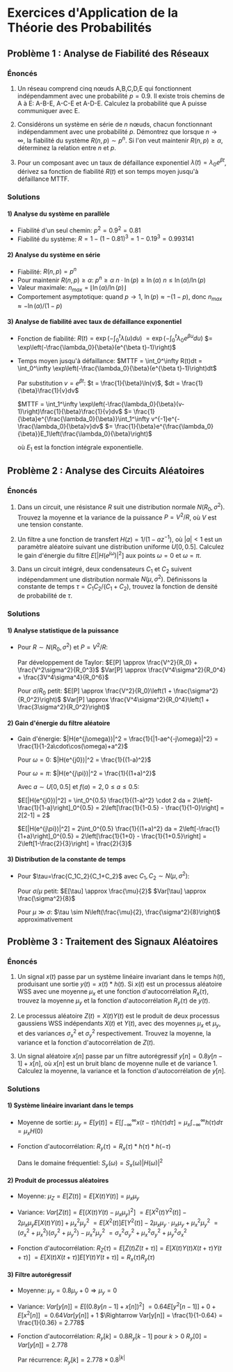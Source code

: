 
# Exercices d'Application de la Théorie des Probabilités

## Problème 1 : Analyse de Fiabilité des Réseaux

### Énoncés

1) Un réseau comprend cinq nœuds A,B,C,D,E qui fonctionnent indépendamment avec une probabilité $p=0.9$. Il existe trois chemins de A à E: A-B-E, A-C-E et A-D-E. Calculez la probabilité que A puisse communiquer avec E.

2) Considérons un système en série de $n$ nœuds, chacun fonctionnant indépendamment avec une probabilité $p$. Démontrez que lorsque $n \to \infty$, la fiabilité du système $R(n,p) \sim p^n$. Si l'on veut maintenir $R(n,p) \geq \alpha$, déterminez la relation entre $n$ et $p$.

3) Pour un composant avec un taux de défaillance exponentiel $\lambda(t)=\lambda_0 e^{\beta t}$, dérivez sa fonction de fiabilité $R(t)$ et son temps moyen jusqu'à défaillance MTTF.

### Solutions

#### 1) Analyse du système en parallèle
- Fiabilité d'un seul chemin: $p^2 = 0.9^2 = 0.81$
- Fiabilité du système: $R = 1-(1-0.81)^3 = 1-0.19^3 = 0.993141$

#### 2) Analyse du système en série
- Fiabilité: $R(n,p) = p^n$
- Pour maintenir $R(n,p) \geq \alpha$:
  $p^n \geq \alpha$
  $n \cdot \ln(p) \geq \ln(\alpha)$
  $n \leq \ln(\alpha)/\ln(p)$
- Valeur maximale: $n_{max} = \lfloor\ln(\alpha)/\ln(p)\rfloor$
- Comportement asymptotique: quand $p \to 1$, $\ln(p) \approx -(1-p)$, donc $n_{max} \approx -\ln(\alpha)/(1-p)$

#### 3) Analyse de fiabilité avec taux de défaillance exponentiel
- Fonction de fiabilité:
  $R(t) = \exp\left(-\int_0^t \lambda(u)du\right)$
  $= \exp\left(-\int_0^t \lambda_0 e^{\beta u}du\right)$
  $= \exp\left(-\frac{\lambda_0}{\beta}(e^{\beta t}-1)\right)$

- Temps moyen jusqu'à défaillance:
  $MTTF = \int_0^\infty R(t)dt = \int_0^\infty \exp\left(-\frac{\lambda_0}{\beta}(e^{\beta t}-1)\right)dt$
  
  Par substitution $v = e^{\beta t}$:
  $t = \frac{1}{\beta}\ln(v)$, $dt = \frac{1}{\beta}\frac{1}{v}dv$
  
  $MTTF = \int_1^\infty \exp\left(-\frac{\lambda_0}{\beta}(v-1)\right)\frac{1}{\beta}\frac{1}{v}dv$
  $= \frac{1}{\beta}e^{\frac{\lambda_0}{\beta}}\int_1^\infty v^{-1}e^{-\frac{\lambda_0}{\beta}v}dv$
  $= \frac{1}{\beta}e^{\frac{\lambda_0}{\beta}}E_1\left(\frac{\lambda_0}{\beta}\right)$

  où $E_1$ est la fonction intégrale exponentielle.

## Problème 2 : Analyse des Circuits Aléatoires

### Énoncés

1) Dans un circuit, une résistance $R$ suit une distribution normale $N(R_0,\sigma^2)$. Trouvez la moyenne et la variance de la puissance $P=V^2/R$, où $V$ est une tension constante.

2) Un filtre a une fonction de transfert $H(z)=1/(1-az^{-1})$, où $|a|<1$ est un paramètre aléatoire suivant une distribution uniforme $U[0,0.5]$. Calculez le gain d'énergie du filtre $E[|H(e^{j\omega})|^2]$ aux points $\omega=0$ et $\omega=\pi$.

3) Dans un circuit intégré, deux condensateurs $C_1$ et $C_2$ suivent indépendamment une distribution normale $N(\mu,\sigma^2)$. Définissons la constante de temps $\tau=C_1C_2/(C_1+C_2)$, trouvez la fonction de densité de probabilité de $\tau$.

### Solutions

#### 1) Analyse statistique de la puissance
- Pour $R \sim N(R_0,\sigma^2)$ et $P=V^2/R$:

  Par développement de Taylor:
  $E[P] \approx \frac{V^2}{R_0} + \frac{V^2\sigma^2}{R_0^3}$
  $Var[P] \approx \frac{V^4\sigma^2}{R_0^4} + \frac{3V^4\sigma^4}{R_0^6}$

  Pour $\sigma/R_0$ petit:
  $E[P] \approx \frac{V^2}{R_0}\left(1 + \frac{\sigma^2}{R_0^2}\right)$
  $Var[P] \approx \frac{V^4\sigma^2}{R_0^4}\left(1 + \frac{3\sigma^2}{R_0^2}\right)$

#### 2) Gain d'énergie du filtre aléatoire
- Gain d'énergie: $|H(e^{j\omega})|^2 = \frac{1}{|1-ae^{-j\omega}|^2} = \frac{1}{1-2a\cdot\cos(\omega)+a^2}$
  
  Pour $\omega=0$: $|H(e^{j0})|^2 = \frac{1}{(1-a)^2}$
  
  Pour $\omega=\pi$: $|H(e^{j\pi})|^2 = \frac{1}{(1+a)^2}$
  
  Avec $a \sim U[0,0.5]$ et $f(a) = 2, 0 \leq a \leq 0.5$:
  
  $E[|H(e^{j0})|^2] = \int_0^{0.5} \frac{1}{(1-a)^2} \cdot 2 da = 2\left[-\frac{1}{1-a}\right]_0^{0.5} = 2\left[\frac{1}{1-0.5} - \frac{1}{1-0}\right] = 2[2-1] = 2$
  
  $E[|H(e^{j\pi})|^2] = 2\int_0^{0.5} \frac{1}{(1+a)^2} da = 2\left[-\frac{1}{1+a}\right]_0^{0.5} = 2\left[\frac{1}{1+0} - \frac{1}{1+0.5}\right] = 2\left[1-\frac{2}{3}\right] = \frac{2}{3}$

#### 3) Distribution de la constante de temps
- Pour $\tau=\frac{C_1C_2}{C_1+C_2}$ avec $C_1,C_2 \sim N(\mu,\sigma^2)$:
  
  Pour $\sigma/\mu$ petit:
  $E[\tau] \approx \frac{\mu}{2}$
  $Var[\tau] \approx \frac{\sigma^2}{8}$
  
  Pour $\mu \gg \sigma$: $\tau \sim N\left(\frac{\mu}{2}, \frac{\sigma^2}{8}\right)$ approximativement

## Problème 3 : Traitement des Signaux Aléatoires

### Énoncés

1) Un signal $x(t)$ passe par un système linéaire invariant dans le temps $h(t)$, produisant une sortie $y(t)=x(t)*h(t)$. Si $x(t)$ est un processus aléatoire WSS avec une moyenne $\mu_x$ et une fonction d'autocorrélation $R_x(\tau)$, trouvez la moyenne $\mu_y$ et la fonction d'autocorrélation $R_y(\tau)$ de $y(t)$.

2) Le processus aléatoire $Z(t) = X(t)Y(t)$ est le produit de deux processus gaussiens WSS indépendants $X(t)$ et $Y(t)$, avec des moyennes $\mu_x$ et $\mu_y$, et des variances $\sigma_x^2$ et $\sigma_y^2$ respectivement. Trouvez la moyenne, la variance et la fonction d'autocorrélation de $Z(t)$.

3) Un signal aléatoire $x[n]$ passe par un filtre autorégressif $y[n]=0.8y[n-1]+x[n]$, où $x[n]$ est un bruit blanc de moyenne nulle et de variance 1. Calculez la moyenne, la variance et la fonction d'autocorrélation de $y[n]$.

### Solutions

#### 1) Système linéaire invariant dans le temps
- Moyenne de sortie:
  $\mu_y = E[y(t)] = E\left[\int_{-\infty}^{\infty} x(t-\tau)h(\tau)d\tau\right] = \mu_x\int_{-\infty}^{\infty} h(\tau)d\tau = \mu_x H(0)$

- Fonction d'autocorrélation:
  $R_y(\tau) = R_x(\tau) * h(\tau) * h(-\tau)$
  
  Dans le domaine fréquentiel:
  $S_y(\omega) = S_x(\omega)|H(\omega)|^2$

#### 2) Produit de processus aléatoires
- Moyenne: $\mu_Z = E[Z(t)] = E[X(t)Y(t)] = \mu_x\mu_y$

- Variance:
  $Var[Z(t)] = E[(X(t)Y(t)-\mu_x\mu_y)^2]$
  $= E[X^2(t)Y^2(t)]-2\mu_x\mu_yE[X(t)Y(t)]+\mu_x^2\mu_y^2$
  $= E[X^2(t)]E[Y^2(t)]-2\mu_x\mu_y \cdot \mu_x\mu_y+\mu_x^2\mu_y^2$
  $= (\sigma_x^2+\mu_x^2)(\sigma_y^2+\mu_y^2)-\mu_x^2\mu_y^2$
  $= \sigma_x^2\sigma_y^2+\mu_x^2\sigma_y^2+\mu_y^2\sigma_x^2$

- Fonction d'autocorrélation:
  $R_Z(\tau) = E[Z(t)Z(t+\tau)] = E[X(t)Y(t)X(t+\tau)Y(t+\tau)]$
  $= E[X(t)X(t+\tau)]E[Y(t)Y(t+\tau)] = R_x(\tau)R_y(\tau)$

#### 3) Filtre autorégressif
- Moyenne:
  $\mu_y = 0.8\mu_y + 0 \Rightarrow \mu_y = 0$

- Variance:
  $Var[y[n]] = E[(0.8y[n-1]+x[n])^2]$
  $= 0.64E[y^2[n-1]]+0+E[x^2[n]]$
  $= 0.64Var[y[n]]+1$
  $\Rightarrow Var[y[n]] = \frac{1}{1-0.64} = \frac{1}{0.36} = 2.778$

- Fonction d'autocorrélation:
  $R_y[k] = 0.8R_y[k-1]$ pour $k > 0$
  $R_y[0] = Var[y[n]] = 2.778$
  
  Par récurrence:
  $R_y[k] = 2.778 \times 0.8^{|k|}$